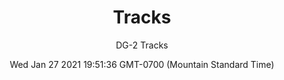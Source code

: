---
category: "wall-covering"
date: Wed Jan 27 2021 19:51:36 GMT-0700 (Mountain Standard Time)
description: "null"
designer: "Doug Glovaski"
href: "https://www.areaenvironments.com/doug-glovaski"
image_primary: "./img/dg+tracks+art.jpg"
image_secondary: "./img/Tracks+room.jpg"
image_thumb: "./img/Doug+Glovaski.png"
manufacturer: "Area Environments"
slug: "/manufacturers/area-environments/wall-covering/tracks"
slug_destination: area-environments,
subtitle: "DG-2  Tracks"
tags:
  - "area-environments"
  - "wall-covering"
title: "Tracks"
---